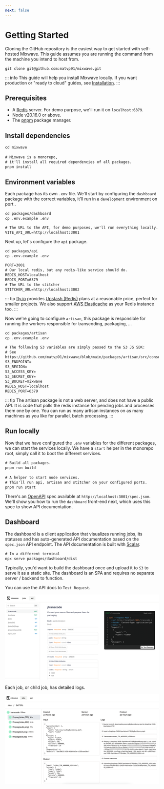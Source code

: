 ```yaml
---
next: false
---
```


# Getting Started

Cloning the GitHub repository is the easiest way to get started with self-hosted Mixwave. This guide assumes you are running the command from the machine you intend to host from.

```shell
git clone git@github.com:matvp91/mixwave.git
```

::: info
This guide will help you install Mixwave locally. If you want production or "ready to cloud" guides, see [Installation](installation).
:::

## Prerequisites

- A [Redis](https://redis.io/docs/latest/operate/oss_and_stack/install/install-redis/) server. For demo purpose, we'll run it on `localhost:6379`.
- Node v20.16.0 or above.
- The [pnpm](https://pnpm.io/installation) package manager.

## Install dependencies

```shell
cd mixwave

# Mixwave is a monorepo,
# it'll install all required dependencies of all packages.
pnpm install
```

## Environment variables

Each package has its own `.env` file. We'll start by configuring the `dashboard` package with the correct variables, it'll run in a `development` environment on port <Badge type="info" text="3000" />.

```shell
cd packages/dashboard
cp .env.example .env
```

```shell
# The URL to the API, for demo purposes, we'll run everything locally.
VITE_API_URL=http://localhost:3001
```

Next up, let's configure the `api` package.

```shell
cd packages/api
cp .env.example .env
```

```shell
PORT=3001
# Our local redis, but any redis-like service should do.
REDIS_HOST=localhost
REDIS_PORT=6379
# The URL to the stitcher
STITCHER_URL=http://localhost:3002
```

::: tip
[fly.io](https://fly.io/) provides [Upstash (Redis)](https://community.fly.io/t/upstash-for-redis-new-10-mo-single-region-fixed-price-plan) plans at a reasonable price, perfect for smaller projects. We also support [AWS Elasticache](https://aws.amazon.com/elasticache/) as your Redis instance too.
:::

Now we're going to configure `artisan`, this package is responsible for running the workers responsible for transcoding, packaging, ...

```shell
cd packages/artisan
cp .env.example .env
```

```shell
# The following S3 variables are simply passed to the S3 JS SDK:
# See https://github.com/matvp91/mixwave/blob/main/packages/artisan/src/consumer/s3.ts
S3_ENDPOINT=
S3_REGION=
S3_ACCESS_KEY=
S3_SECRET_KEY=
S3_BUCKET=mixwave
REDIS_HOST=localhost
REDIS_PORT=6379
```

::: tip
The artisan package is not a web server, and does not have a public API. It is code that polls the redis instance for pending jobs and processes them one by one. You can run as many artisan instances on as many machines as you like for parallel, batch processing.
:::

## Run locally

Now that we have configured the `.env` variables for the different packages, we can start the services locally. We have a `start` helper in the monorepo root, simply call it to boot the different services.

```shell
# Build all packages.
pnpm run build

# A helper to start node services.
# This'll run api, artisan and stitcher on your configured ports.
pnpm run start
```

There's an [OpenAPI](https://swagger.io/specification/) spec available at `http://localhost:3001/spec.json`. We'll show you how to run the `dashboard` front-end next, which uses this spec to show API documentation.

## Dashboard

The dashboard is a client application that visualizes running jobs, its statuses and has auto-generated API documentation based on the `spec.json` API endpoint. The API documentation is built with [Scalar](https://github.com/scalar/scalar).

```shell
# In a different terminal
npx serve packages/dashboard/dist
```

Typically, you'd want to build the dashboard once and upload it to `S3` to serve it as a static site. The dashboard is an SPA and requires no separate server / backend to function.

You can use the API docs to `Test Request`.

<img src="./assets/dashboard-api.png" alt="Dashboard API" class="image-rounded" />

Each job, or child job, has detailed logs.

<img src="./assets/dashboard-job.png" alt="Dashboard job" class="image-rounded" />
